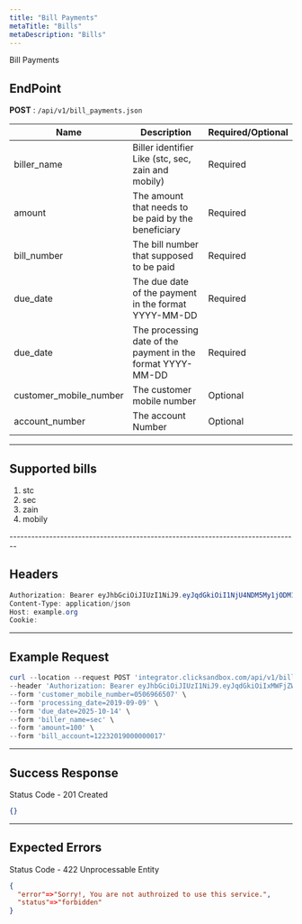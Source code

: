 ```yaml
---
title: "Bill Payments"
metaTitle: "Bills"
metaDescription: "Bills"
---
```


Bill Payments

## EndPoint
**POST** : `/api/v1/bill_payments.json`

Name                                   | Description                                 | Required/Optional
-------------------------------------- | ------------------------------------------- | ------------------------
biller_name | Biller identifier Like (stc, sec, zain and mobily)| Required
amount | The amount that needs to be paid by the beneficiary      | Required
bill_number | The bill number that supposed to be paid      | Required
due_date | The due date of the payment in the format YYYY-MM-DD     | Required
due_date | The processing date of the payment in the format YYYY-MM-DD      | Required
customer_mobile_number | The customer mobile number      | Optional
account_number | The account Number      | Optional

--------------------------------------------------------------------------------

## Supported bills
<ol>
<li>stc</li>
<li>sec</li>
<li>zain</li>
<li>mobily</li>
</ol>
--------------------------------------------------------------------------------

## Headers
```powershell
Authorization: Bearer eyJhbGciOiJIUzI1NiJ9.eyJqdGkiOiI1NjU4NDM5My1jODM1LTQ4N2MtOTI3MS1mMmVkOWZiZDJhYTAiLCJzdWIiOiI5Iiwic2NwIjoiYWNjb3VudCIsImF1ZCI6bnVsbCwiaWF0IjoxNTkwOTE5MDk4LCJleHAiOjE1OTA5MTkzOTh9.5ibcQqGhu-_Jdn7KObfPY_0H3wLh3GXTVfMAceJO98w
Content-Type: application/json
Host: example.org
Cookie:
```
--------------------------------------------------------------------------------

## Example Request

```powershell
curl --location --request POST 'integrator.clicksandbox.com/api/v1/bill_payments.json' \
--header 'Authorization: Bearer eyJhbGciOiJIUzI1NiJ9.eyJqdGkiOiIxMWFjZWM3Mi1iNjM0LTQwODUtODY2Yy1hYjQ0YjI0Yjg0OWYiLCJzdWIiOiI0Iiwic2NwIjoiYWNjb3VudCIsImF1ZCI6bnVsbCwiaWF0IjoxNTkxNjE3MDYyLCJleHAiOjE1OTE2MTczNjJ9.icIFpRzm_h6hCl1eYlkinTQDSWCd05nk3DXLBd0QRoo' \
--form 'customer_mobile_number=0506966507' \
--form 'processing_date=2019-09-09' \
--form 'due_date=2025-10-14' \
--form 'biller_name=sec' \
--form 'amount=100' \
--form 'bill_account=12232019000000017'
```

--------------------------------------------------------------------------------

## Success Response

Status Code - 201 Created

```json
{}
```

--------------------------------------------------------------------------------

## Expected Errors
Status Code - 422 Unprocessable Entity

```json
{
  "error"=>"Sorry!, You are not authroized to use this service.",
  "status"=>"forbidden"
}
```